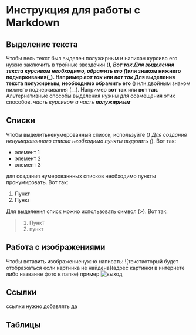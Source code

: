 # Инструкция для работы с Markdown

## Выделение текста
Чтобы весь текст был выделен полужирным и написан курсиво его нужно заключить в тройные звездочки (***), ***Вот так***
Для выделения текста курсивом необходимо, обрамить его (*)или знаком нижнего подчеркивания(_). Например *вот так* или _вот так_
Для выделения текста полужирным, необходимо обрамить его  (**) или двойным знаком нижнего подчеркивания (__). Например **вот так** или __вот так__.
Альтернативные способы выделения нужны для совмещения этих способов. _часть курсивом а часть **полужирным**_

## Списки
Чтобы выделитьненумерованный список, используйте (*)
Для создания ненумеровонного списка необходимо пункты выделить (*). Вот так:
* элемент 1
* элемент 2
* элемент 3

для создания нумерованнных списков необходимо пункты пронумировать. Вот так:
1. Пункт
2. Пункт

Для выделения списк можно использовать символ (>). Вот так:
>1. Пункт
>2. пункт
## Работа с изображениями
Чтобы вставить изображениенужно написать:
![тексткоторый будет отображаться если картинка не найдена](адрес картинки в интернете либо название фото в папке)
пример
![выход](exit.JPG)
## Ссылки
ссылки нужно добавлять
да

## Таблицы